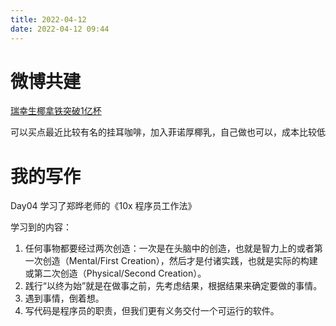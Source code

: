 ```yaml
---
title: 2022-04-12
date: 2022-04-12 09:44
---
```


# 微博共建
[瑞幸生椰拿铁突破1亿杯](https://weibo.com/2153528647/LnN8fEV1T?type=comment#_rnd1649777174870)

可以买点最近比较有名的挂耳咖啡，加入菲诺厚椰乳，自己做也可以，成本比较低

# 我的写作
Day04
学习了郑晔老师的《10x 程序员工作法》

学习到的内容：
1. 任何事物都要经过两次创造：一次是在头脑中的创造，也就是智力上的或者第一次创造（Mental/First Creation），然后才是付诸实践，也就是实际的构建或第二次创造（Physical/Second Creation）。
2. 践行“以终为始”就是在做事之前，先考虑结果，根据结果来确定要做的事情。
3. 遇到事情，倒着想。
4. 写代码是程序员的职责，但我们更有义务交付一个可运行的软件。